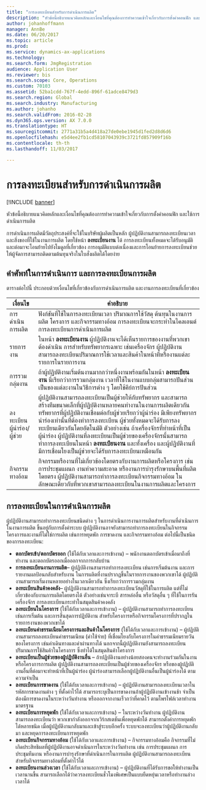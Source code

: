 ```yaml
---
title: "การลงทะเบียนสำหรับการดำเนินการผลิต"
description: "หัวข้อนี้อธิบายแนวคิดหลักและเงื่อนไขที่คุณต้องการทำความเข้าใจเกี่ยวกับการตั้งค่าคอนฟิก และใช้การดำเนินการผลิต"
author: johanhoffmann
manager: AnnBe
ms.date: 06/20/2017
ms.topic: article
ms.prod: 
ms.service: dynamics-ax-applications
ms.technology: 
ms.search.form: JmgRegistration
audience: Application User
ms.reviewer: bis
ms.search.scope: Core, Operations
ms.custom: 70103
ms.assetid: 52ba1cdd-767f-4edd-896f-61adce8479d3
ms.search.region: Global
ms.search.industry: Manufacturing
ms.author: johanho
ms.search.validFrom: 2016-02-28
ms.dyn365.ops.version: AX 7.0.0
ms.translationtype: HT
ms.sourcegitcommit: 2771a31b5a4d418a27de0ebe1945d1fed2d8d6d6
ms.openlocfilehash: e5d4ee2fb1cd58107043939c3721fd857909f16b
ms.contentlocale: th-th
ms.lasthandoff: 11/03/2017

---
```


# <a name="registration-for-manufacturing-execution"></a>การลงทะเบียนสำหรับการดำเนินการผลิต

[!INCLUDE [banner](../includes/banner.md)]

หัวข้อนี้อธิบายแนวคิดหลักและเงื่อนไขที่คุณต้องการทำความเข้าใจเกี่ยวกับการตั้งค่าคอนฟิก และใช้การดำเนินการผลิต 

การดำเนินการผลิตมีวัตถุประสงค์ที่จะใช้ในบริษัทผู้ผลิตเป็นหลัก ผู้ปฏิบัติงานสามารถลงทะเบียนเวลาและสิ่งของที่ใช้ในงานการผลิต โดยใช้หน้า **ลงทะเบียนงาน** ได้ การลงทะเบียนทั้งหมดจะได้รับอนุมัติและต่อมาจะโอนย้ายไปยังโมดูลที่เกี่ยวข้อง การอนุมัติแบบต่อเนื่องและการโอนย้ายการลงทะเบียนช่วยให้ผู้จัดการสามารถติดตามต้นทุนจริงในใบสั่งผลิตได้โดยง่าย

## <a name="manufacturing-execution-and-registration-terminology"></a>คำศัพท์ในการดำเนินการ และการลงทะเบียนการผลิต
ตารางต่อไปนี้ ประกอบด้วยเงื่อนไขที่เกี่ยวข้องกับการดำเนินการผลิต และงานการลงทะเบียนที่เกี่ยวข้อง

| เงื่อนไข                          | คำอธิบาย                                                                                                                                                                                                                                                                                                                                                                                                                                                                                                                                                                                           |
|-------------------------------|-------------------------------------------------------------------------------------------------------------------------------------------------------------------------------------------------------------------------------------------------------------------------------------------------------------------------------------------------------------------------------------------------------------------------------------------------------------------------------------------------------------------------------------------------------------------------------------------------------|
| การดำเนินการผลิต       | ฟังก์ชันที่ใช้ในการลงทะเบียนเวลา ปริมาณการใช้วัสดุ ต้นทุนในงานการผลิต โครงการ และกิจกรรมทางอ้อม การลงทะเบียนจะกระทำในไคลเอนต์การลงทะเบียนการดำเนินการผลิต                                                                                                                                                                                                                                                                                                                                                                                                   |
| รายการงาน                      | ในหน้า **ลงทะเบียนงาน** ผู้ปฏิบัติงานจะได้เห็นรายการของงานที่พวกเขาต้องดำเนิน การสำหรับทรัพยากรเฉพาะ เช่นเครื่องจักร ผู้ปฏิบัติงานสามารถลงทะเบียนปริมาณการใช้เวลาและสินค้าในหน้าที่หรืองานแต่ละรายการในรายการงาน                                                                                                                                                                                                                                                                                                                                                                           |
| การรวมกลุ่มงาน                  | ถ้าผู้ปฏิบัติงานเริ่มต้นงานมากกว่าหนึ่งงานพร้อมกันในหน้า **ลงทะเบียนงาน** นี่เรียกว่าการรวมกลุ่มงาน เวลาที่ใช้ในงานแบบกลุ่มสามารถปันส่วนเป็นของแต่ละงานในวิธีการต่าง ๆ โดยใช้คีย์การปันส่วน                                                                                                                                                                                                                                                                                                                                                         |
| ลงทะเบียนผู้นำร่อง/ผู้ช่วย | ผู้ปฏิบัติงานสามารถลงทะเบียนเป็นผู้ช่วยให้กับทรัพยากร และสามารถสร้างทีมขนาดเล็กที่ผู้ปฏิบัติงานหลายคนทำงานในงานการผลิตเดียวกัน ทรัพยากรที่ผู้ปฏิบัติงานเชื่อมต่อกับผู้ช่วยเรียกว่าผู้นำร่อง มีเพียงทรัพยากรนำร่องเท่านั้นที่ต้องทำการลงทะเบียน ผู้ช่วยทั้งหมดจะได้รับการลงทะเบียนเดียวกันโดยอัตโนมัติ ตัวอย่างเช่น ถ้าเครื่องจักรที่ทำหน้าที่เป็นผู้นำร่อง ผู้ปฏิบัติงานที่ลงทะเบียนเป็นผู้ช่วยของเครื่องจักรนั้นสามารถทำการลงทะเบียนในหน้า **ลงทะเบียนงาน** และทั้งเครื่อง และผู้ปฏิบัติงานที่มีการเชื่อมโยงเป็นผู้ช่วยจะได้รับการลงทะเบียนเหมือนกัน |
| กิจกรรมทางอ้อม             | กิจกรรมหรืองานที่ไม่เกี่ยวข้องโดยตรงกับงานการผลิตหรือโครงการ เช่นการประชุมแผนก งานทำความสะอาด หรืองานการบำรุงรักษาบนพื้นที่ผลิตโดยตรง ผู้ปฏิบัติงานสามารถทำการลงทะเบียนกิจกรรมทางอ้อม ในลักษณะเดียวกับที่พวกเขาสามารถลงทะเบียนในงานการผลิตและโครงการ                                                                                                                                                                                                                                                                                                |

## <a name="registrations-in-manufacturing-execution"></a>การลงทะเบียนในการดำเนินการผลิต
ผู้ปฏิบัติงานสามารถทำการลงทะเบียนชนิดต่าง ๆ ในการดำเนินการงานการผลิตสำหรับงานที่ดำเนินการในงานการผลิต ขึ้นอยู่กับการตั้งค่าระบบ ผู้ปฏิบัติงานอาจยังสามารถทำการลงทะเบียนในกิจกรรมโครงการและงานที่ไม่ใช่การผลิต เช่นการหยุดพัก การขาดงาน และกิจกรรมทางอ้อม ต่อไปนี้เป็นชนิดของการลงทะเบียน:

-   **ตอกบัตรเข้า/ตอกบัตรออก** (ใช้ได้กับเวลาและการเข้างาน) – พนักงานตอกบัตรเข้าเมื่อมาถึงที่ทำงาน และตอกบัตรออกเมื่อออกจากการกลับบ้าน
-   **การลงทะเบียนงานการผลิต**– ผู้ปฏิบัติงานสามารถทำการลงทะเบียน เช่นการเริ่มต้นงาน และการรายงานผลป้อนกลับสำหรับงาน ในการผลิตที่งานปรากฏขึ้นในรายการงานของพวกเขาได้ ผู้ปฏิบัติงานสามารถเริ่มงานหลายอย่างในเวลาเดียวกัน ซึ่งเรียกว่าการรวมกลุ่มงาน
-   **ลงทะเบียนสินค้าคงคลัง**– ผู้ปฏิบัติงานสามารถทำการลงทะเบียนวัสดุที่ใช้ในการผลิต แต่ที่ไม่เกี่ยวข้องกับงานการผลิตโดยตรงได้ ตัวอย่างเช่นจาระบี สารหล่อลื่น หรือวัสดุอื่น ๆ ที่ใช้ในการรันเครื่องจักร การลงทะเบียนกระทำในสมุดสินค้าคงคลัง
-   **ลงทะเบียนในโครงการ** (ใช้ได้กับเวลาและการเข้างาน) – ผู้ปฏิบัติงานสามารถทำการลงทะเบียน เช่นการเริ่มต้น และการสิ้นสุดการปฏิบัติงาน สำหรับโครงการหรือกิจกรรมโครงการที่ปรากฏในรายการงานของพวกเขาได้
-   **ลงทะเบียนค่าธรรมเนียมโครงการและสินค้าในโครงการ** (ใช้ได้กับเวลาและการเข้างาน) – ผู้ปฏิบัติงานสามารถลงทะเบียนค่าธรรมเนียม (ค่าใช้จ่าย) ที่เชื่อมโยงกับโครงการในค่าธรรมเนียมรายวันของโครงการ เช่นค่าเดินทางและค่าผ่านทางได้ นอกจากนี้ผู้ปฏิบัติงานยังสามารถลงทะเบียนปริมาณการใช้สินค้าในโครงการ ซึ่งทำได้ในสมุดสินค้าโครงการ
-   **ลงทะเบียนเป็นผู้ช่วยของผู้ปฏิบัติงานอื่น** – ถ้าปฏิบัติงานอย่างน้อยสองคนจะทำงานร่วมกันในงานหรือโครงการการผลิต ผู้ปฏิบัติงานสามารถลงทะเบียนเป็นผู้ช่วยของเครื่องจักร หรือของผู้ปฏิบัติงานอื่นที่ต่อมาจะทำหน้าที่เป็นผู้นำร่อง ผู้นำร่องสามารถเลือกผู้ปฏิบัติงานอื่นเป็นผู้นำร่องได้ ตามความจำเป็น
-   **ลงทะเบียนการขาดงาน** (ใช้ได้กับเวลาและการเข้างาน) – ผู้ปฏิบัติงานสามารถลงทะเบียนเวลาในรหัสการขาดงานต่าง ๆ ที่ตั้งค่าไว้ได้ สามารถระบุเป็นการขาดงานถ้าผู้ปฏิบัติงานเข้างานช้า จำเป็นต้องมีการขาดงานในระหว่างวันทำงาน หรือออกจากงานเร็วกว่าที่คาดไว้ ตามโพรไฟล์เวลาทำงานมาตรฐาน
-   **ลงทะเบียนการหยุดพัก** (ใช้ได้กับเวลาและการเข้างาน) – ในระหว่างวันทำงาน ผู้ปฏิบัติงานสามารถลงทะเบียนว่า พวกเขากำลังออกจากเวิร์กสเตชันเพื่อหยุดพักได้ สามารถตั้งค่าการหยุดพักได้หลายชนิด เมื่อผู้ปฏิบัติงานกลับมาและเข้าสู่ระบบอีกครั้ง ระบบจะลงทะเบียนว่าผู้ปฏิบัติงานกลับมา และหยุดการลงทะเบียนการหยุดพัก
-   **ลงทะเบียนกิจกรรมทางอ้อม** (ใช้ได้กับเวลาและการเข้างาน) – กิจกรรมทางอ้อมคือ กิจกรรมที่ไม่เกิดประสิทธิผลที่ผู้ปฏิบัติงานอาจดำเนินการในระหว่างวันทำงาน เช่น การประชุมแผนก การประชุมทีมงาน หรืองานการบำรุงรักษาที่ดำเนินการในการผลิต ผู้ปฏิบัติงานสามารถลงทะเบียนสำหรับกิจกรรมทางอ้อมที่ตั้งค่าไว้ได้
-   **ลงทะเบียนงานล่วงเวลา** (ใช้ได้กับเวลาและการเข้างาน) – ผู้ปฏิบัติงานที่ได้รับการขอให้ทำงานเป็นเวลานานขึ้น สามารถเลือกได้ว่าควรลงทะเบียนชั่วโมงพิเศษเป็นแบบยืดหยุ่นเวลาหรือทำงานล่วงเวลาได้





